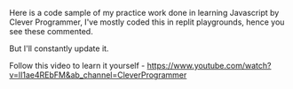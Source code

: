 Here is a code sample of my practice work done in learning Javascript by Clever Programmer, I've mostly coded this in replit playgrounds, hence you see these commented.

But I'll constantly update it. 

Follow this video to learn it yourself - https://www.youtube.com/watch?v=lI1ae4REbFM&ab_channel=CleverProgrammer
